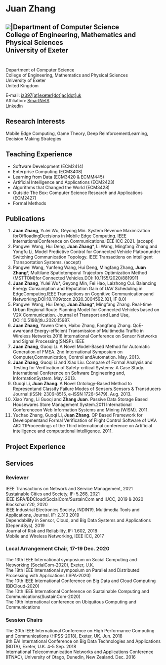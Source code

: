 # Juan Zhang

![](https://raw.githubusercontent.com/jdaisyzhang/jdaisyzhang.github.io/gh-pages/3.jpg)|Department of Computer Science <br>
College of Engineering, Mathematics and Physical Sciences<br>
University of Exeter<br>
<br> 
--


Department of Computer Science <br>
College of Engineering, Mathematics and Physical Sciences<br>
University of Exeter<br>
United Kingdom<br>

E-mail: [jz397[at]exeter[dot]ac[dot]uk](jz397@exeter.ac.uk) <br>
Affiliation: [SmartNetS](http://blogs.exeter.ac.uk/snslab/labmembers/)<br>
[Linkedin](https://www.linkedin.com/in/juan-zhang-94957076/)


## Research Interests
Mobile Edge Computing, Game Theory, Deep ReinforcementLearning, Decision Making Strategies <br>

## Teaching Experience
* Software Development (ECM2414) <br>
* Enterprise Computing (ECM3408) <br>
* Learning from Data (ECM3420 \& ECMM445)<br>
* Artificial Intelligence and Applications (ECM2423)<br>
* Algorithms that Changed the World (ECM3428)<br>
* Outside The Box: Computer Science Research and Applications (ECM2427)<br>
* Formal Methods

## Publications
1. **Juan Zhang**, Yulei Wu, Geyong Min. System Revenue Maximization forOffloadingDecisions in Mobile Edge Computing. IEEE InternationalConference on Communications.IEEE ICC 2021. (accept)
2. Pangwei Wang,  Hui Deng, **Juan  Zhang***,  Li Wang,  Mingfang Zhang,and Yongfu Li, Model Predictive Control for Connected Vehicle Platoonunder Switching  Communication  Topology. IEEE Transactions on Intelligent Transportation Systems. (accept)
3. Pangwei Wang, Yunfeng Wang, Hui Deng, Mingfang Zhang, **Juan Zhang***, Multilane Spatiotemporal Trajectory Optimization Method (MSTTOM)for Connected Vehicles.DOI: 10.1155/2020/8819911
8. **Juan Zhang**, Yulei Wu*, Geyong Min, Fei Hao, Laizhong Cui.  Balancing Energy Consumption and Reputation Gain of UAV Scheduling in  EdgeComputing.IEEE  Transactions  on  Cognitive  Communicationsand Networking,DOI:10.1109/tccn.2020.3004592.(Q1, IF 8.0)
7. Pangwei  Wang,  Hui  Deng, **Juan  Zhang***,  Mingfang  Zhang. Real-time Urban Regional Route Planning Model for Connected Vehicles based on V2X Communication. Journal of Transport and Land  Use,  DOI:10.5198/jtlu.2020.15987.
7. **Juan Zhang**, Yawen Chen, Haibo Zhang, Fangfang Zhang. QoE-awareand Energy-efficient Transmission of Multimedia Traffic in Wireless Networks.2018 International Conference on Sensor Networks and Signal Processing(SNSP). IEEE
8. **Juan  Zhang**, Guoqi  Li. A Novel Model-Based Method for Automatic Generation of FMEA. 2nd International Symposium on Computer,Communication, Control andAutomation. May.  2013.
9. **Juan  Zhang**,  Guoqi Li and Xiao Liu. Compare of Formal  Analysis and Testing for Verification of Safety-critical Systems: A Case  Study. International Conference on Software Engineering and, InformationSystem. May. 2013.
10. Guoqi Li, **Juan Zhang**. A Novel Ontology-Based Method to Representand Classify Failure Modes of Sensors.Sensors & Transducers Journal:(ISSN: 2306-8515, e-ISSN 1726-5479). Aug.  2013.
11. Xiao  Yang, Li Guoqi and **Zhang Juan**. Passive Data Storage Based Housewares Store Management System.2011 International Conferenceon Web Information Systems and Mining (WISM). 2011.
12. Yuchao Zhang, Guoqi Li, **Juan Zhang**. QP Based Framework for Developmentand  Formal Verification of Flight Control Software of UAV. AICI‘11Proceedings of the Third international conference on Artificial intelligence and computational intelligence. 2011.

## Project Experience

## Services
### Reviewer

IEEE Transactions on Network and Service Management, 2021 <br>
Sustainable Cities and Society, IF: 5.268, 2021 <br>
IEEE ISPA/BDCloud/SocialCom/SustainCom and IUCC, 2019  \&  2020<br>
Blockchain'20, 2020 <br>
IEEE Industrial Electronics Society, INDIN19, Multimedia Tools and Applications, Journal. IF: 2.313 2019 <br>
Dependability in Sensor, Cloud, and Big Data Systems and Applications (DependSys), 2019 <br>
Journal of Risk and Reliability, IF: 1.602, 2018 <br>
Mobile and Wireless Networking, IEEE ICC, 2017 <br>


### Local Arrangement Chair, 17-19 Dec. 2020

 The 13th IEEE International symposium on Social Computing and Networking (SocialCom-2020), Exeter, U.K. <br>
 The 18th IEEE International symposium on Parallel and Distributed Processing with Applications (ISPA-2020)<br>
 The 10th IEEE International Conference on Big Data and Cloud Computing (BDCloud-2020)<br>
 The 10th IEEE International Conference on Suatainable Computing and Communications(SustainCom-2020)<br>
 The 19th International conference on Ubiquitous Computing and Communications<br>



### Session Chairs

The 20th IEEE International Conference on High Performance Computing and Communications (HPSS-2018), Exeter, UK. Jun. 2018 <br>
9th EAI International Conference  on Big Data Technologies and Applications (BDTA), Exeter, U.K. 4-5 Sep. 2018<br>
International Telecommunication Networks and Applications Conference (ITNAC), University of Otago, Dunedin, New Zealand. Dec. 2016<br>
